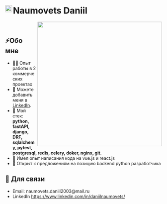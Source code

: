 <h1>Naumovets Daniil<a href="https://www.linkedin.com/in/daniilnaumovets/">
  <img align="left" alt="Naumovets Daniil LinkedIn" width="22px" src="https://cdn.tomondre.com/icons/linkedinn.svg" />
</a></h1>

<div>
  
  <img width="400px" align="right" src="https://sun9-1.userapi.com/impg/1ijbGpAkpT1vohjVhotMwofR9c-D-Xscjah3Nw/0gwTmBJ6-PE.jpg?size=545x545&quality=96&sign=2c6a437e401708a2547feb7939e74c85&type=album" /></br>
  <h2>⚡Обо мне</h2>
  <ul>
    <li>👨‍💻 Опыт работы в 2 коммерческих проектах</li>
    <li>📝 Можете добавить меня в <a href="https://www.linkedin.com/in/daniilnaumovets/">LinkedIn</a>.</li>
    <li>💬 Мой стек: <strong>python, fastAPI, django, DRF, sqlalchemy, pytest, postgresql, redis, celery, doker, nginx, git</strong>.</li>
    <li>📙 Имел опыт написания кода на vue.js и react.js</li>
    <li>🎉 Открыт к предложениям на позицию backend python разработчика</li>
  </ul>
  <h2>👾 Для связи</h2>
  <ul>
    <li>Email: naumovets.daniil2003@mail.ru</li>
    <li>LinkedIn <a href="https://www.linkedin.com/in/daniilnaumovets/">https://www.linkedin.com/in/daniilnaumovets/</a></li>
  </ul>
</div>
